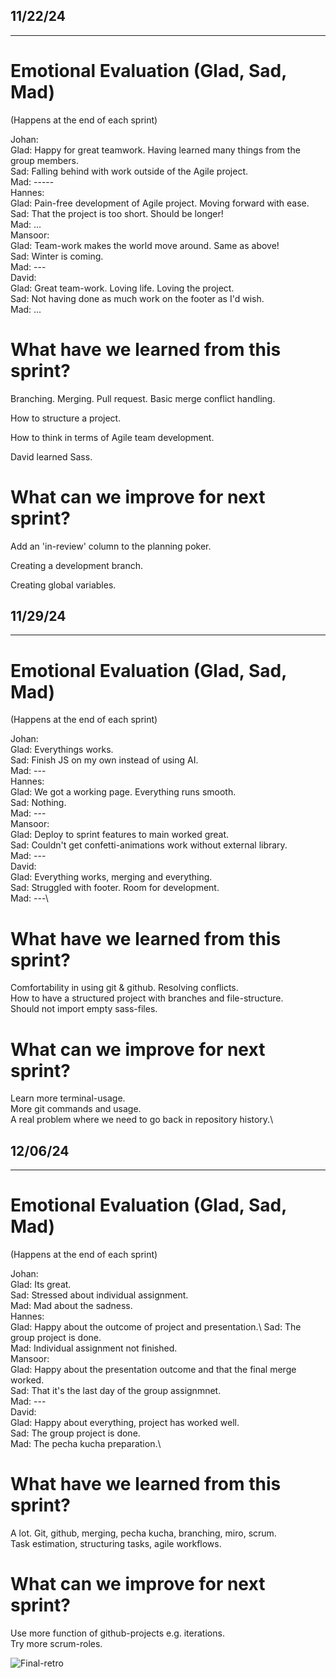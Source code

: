 ## 11/22/24

_____________________________________________


# Emotional Evaluation (Glad, Sad, Mad)
(Happens at the end of each sprint)

Johan:\
    Glad: Happy for great teamwork. Having learned many things from the group members.\
    Sad: Falling behind with work outside of the Agile project.\
    Mad: -----\
Hannes:\
    Glad: Pain-free development of Agile project. Moving forward with ease.\
    Sad: That the project is too short. Should be longer!\
    Mad: ...\
Mansoor:\
    Glad: Team-work makes the world move around. Same as above!\
    Sad: Winter is coming.\
    Mad: ---\
David:\
    Glad: Great team-work. Loving life. Loving the project.\
    Sad: Not having done as much work on the footer as I'd wish.\
    Mad: ...


# What have we learned from this sprint?

Branching. Merging. Pull request. Basic merge conflict handling.

How to structure a project.

How to think in terms of Agile team development.

David learned Sass.

# What can we improve for next sprint?

Add an 'in-review' column to the planning poker.

Creating a development branch.

Creating global variables.

## 11/29/24

_____________________________________________


# Emotional Evaluation (Glad, Sad, Mad)
(Happens at the end of each sprint)

Johan:\
    Glad: Everythings works.\
    Sad: Finish JS on my own instead of using AI.\
    Mad: ---\
Hannes:\
    Glad: We got a working page. Everything runs smooth.\
    Sad: Nothing.\
    Mad: ---\
Mansoor:\
    Glad: Deploy to sprint features to main worked great.\
    Sad: Couldn't get confetti-animations work without external library.\
    Mad: ---\
David:\
    Glad: Everything works, merging and everything.\
    Sad: Struggled with footer. Room for development.\
    Mad: ---\


# What have we learned from this sprint?
Comfortability in using git & github. Resolving conflicts.\
How to have a structured project with branches and file-structure.\
Should not import empty sass-files.

# What can we improve for next sprint?
Learn more terminal-usage.\
More git commands and usage.\
A real problem where we need to go back in repository history.\


## 12/06/24

_____________________________________________


# Emotional Evaluation (Glad, Sad, Mad)
(Happens at the end of each sprint)

Johan:\
    Glad: Its great.\
    Sad: Stressed about individual assignment.\
    Mad: Mad about the sadness.\
Hannes:\
    Glad: Happy about the outcome of project and presentation.\ 
    Sad: The group project is done.\
    Mad: Individual assignment not finished.\
Mansoor:\
    Glad: Happy about the presentation outcome and that the final merge worked.\
    Sad: That it's the last day of the group assignmnet.\
    Mad: ---\
David:\
    Glad: Happy about everything, project has worked well.\
    Sad: The group project is done.\
    Mad: The pecha kucha preparation.\


# What have we learned from this sprint?

A lot. Git, github, merging, pecha kucha, branching, miro, scrum.\
Task estimation, structuring tasks, agile workflows. 

# What can we improve for next sprint?

Use more function of github-projects e.g. iterations.\
Try more scrum-roles.

![Final-retro]()
